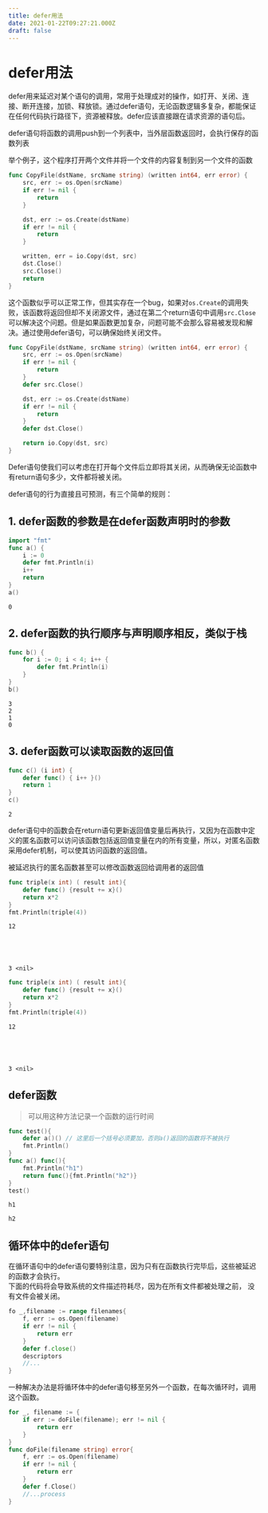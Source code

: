 ```yaml
---
title: defer用法
date: 2021-01-22T09:27:21.000Z
draft: false
---
```


# defer用法

defer用来延迟对某个语句的调用，常用于处理成对的操作，如打开、关闭、连接、断开连接，加锁、释放锁。通过defer语句，无论函数逻辑多复杂，都能保证在任何代码执行路径下，资源被释放。defer应该直接跟在请求资源的语句后。

defer语句将函数的调用push到一个列表中，当外层函数返回时，会执行保存的函数列表

举个例子，这个程序打开两个文件并将一个文件的内容复制到另一个文件的函数

```go
func CopyFile(dstName, srcName string) (written int64, err error) {
    src, err := os.Open(srcName)
    if err != nil {
        return
    }

    dst, err := os.Create(dstName)
    if err != nil {
        return
    }

    written, err = io.Copy(dst, src)
    dst.Close()
    src.Close()
    return
}
```

这个函数似乎可以正常工作，但其实存在一个bug，如果对`os.Create`的调用失败，该函数将返回但却不关闭源文件，通过在第二个return语句中调用`src.Close`可以解决这个问题。但是如果函数更加复杂，问题可能不会那么容易被发现和解决。通过使用defer语句，可以确保始终关闭文件。

```go
func CopyFile(dstName, srcName string) (written int64, err error) {
    src, err := os.Open(srcName)
    if err != nil {
        return
    }
    defer src.Close()

    dst, err := os.Create(dstName)
    if err != nil {
        return
    }
    defer dst.Close()

    return io.Copy(dst, src)
}
```

Defer语句使我们可以考虑在打开每个文件后立即将其关闭，从而确保无论函数中有return语句多少，文件都将被关闭。

defer语句的行为直接且可预测，有三个简单的规则：

## 1. defer函数的参数是在defer函数声明时的参数

```go
import "fmt"
func a() {
    i := 0
    defer fmt.Println(i)
    i++
    return
}
a()
```

```text
0
```

## 2. defer函数的执行顺序与声明顺序相反，类似于栈

```go
func b() {
    for i := 0; i < 4; i++ {
        defer fmt.Println(i)
    }
}
b()
```

```text
3
2
1
0
```

## 3. defer函数可以读取函数的返回值

```go
func c() (i int) {
    defer func() { i++ }()
    return 1
}
c()
```

```text
2
```

defer语句中的函数会在return语句更新返回值变量后再执行，又因为在函数中定义的匿名函数可以访问该函数包括返回值变量在内的所有变量，所以，对匿名函数采用defer机制，可以使其访问函数的返回值。

被延迟执行的匿名函数甚至可以修改函数返回给调用者的返回值

```go
func triple(x int) ( result int){
    defer func() {result += x}()
    return x*2
}
fmt.Println(triple(4))
```

```text
12





3 <nil>
```

```go
func triple(x int) ( result int){
    defer func() {result += x}()
    return x*2
}
fmt.Println(triple(4))
```

```text
12





3 <nil>
```

## defer函数

> 可以用这种方法记录一个函数的运行时间

```go
func test(){
    defer a()() // 这里后一个括号必须要加，否则a()返回的函数将不被执行
    fmt.Println()
}
func a() func(){
    fmt.Println("h1")
    return func(){fmt.Println("h2")}
}
test()
```

```text
h1

h2
```

## 循环体中的defer语句

在循环语句中的defer语句要特别注意，因为只有在函数执行完毕后，这些被延迟的函数才会执行。  
下面的代码将会导致系统的文件描述符耗尽，因为在所有文件都被处理之前， 没有文件会被关闭。

```go
fo _,filename := range filenames{
    f, err := os.Open(filename)
    if err != nil {
        return err
    }
    defer f.close()
    descriptors
    //...
}
```

一种解决办法是将循环体中的defer语句移至另外一个函数，在每次循环时，调用这个函数。

```go
for _, filename := {
    if err := doFile(filename); err != nil {
        return err
    }
}
func doFile(filename string) error{
    f, err := os.Open(filename)
    if err != nil {
        return err
    }
    defer f.Close()
    //...process
}
```

```go

```

